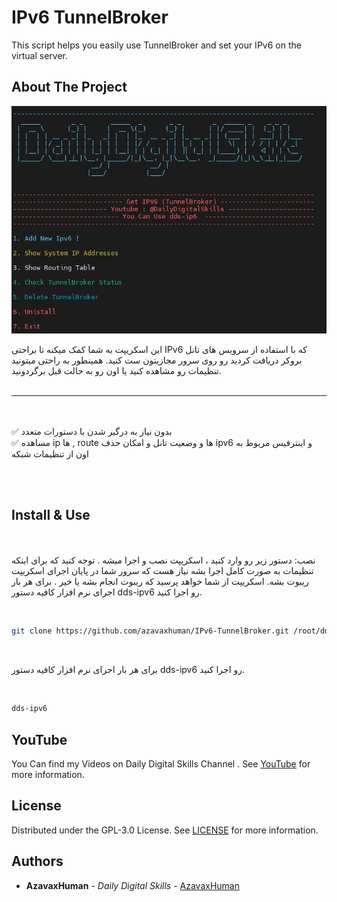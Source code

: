 # IPv6 TunnelBroker
 This script helps you easily use TunnelBroker and set your IPv6 on the virtual server.


## About The Project
<p align="center">
  <a href="https://github.com/azavaxhuman/IPTABLE-Tunnel-multi-port">
    <img src="logo.JPG" alt="Logo"  >
  </a>
</p>

این اسکریپت به شما کمک میکنه تا براحتی IPv6 که با استفاده از سرویس های تانل بروکر دریافت کردید رو روی سرور مجازیتون ست کنید. همینطور به راحتی میتونید تنظیمات رو مشاهده کنید یا اون رو به حالت قبل برگردونید. <br>
<br>
________________________________
<br><br>
✅ بدون نیاز به درگیر شدن با دستورات متعدد <br>
✅ مساهده ip ها , route ها و وضعیت تانل و امکان حذف ipv6 و اینترفیس مربوط به اون از تنظیمات شبکه <br>


<br>

<br>

## Install & Use



<br><br>
نصب: دستور زیر رو وارد کنید ،  اسکریپت نصب و اجرا میشه . توجه کنید که برای اینکه تنظیمات به صورت کامل اجرا بشه نیاز هست که سرور شما در پایان اجرای اسکریپت ریبوت بشه. اسکریپت از شما خواهد پرسید که ریبوت انجام بشه یا خیر . برای هر بار اجرای نرم افزار کافیه دستور dds-ipv6 رو اجرا کنید.
<br>

<br>


```sh
git clone https://github.com/azavaxhuman/IPv6-TunnelBroker.git /root/dds-ipv6 && chmod +x /root/dds-ipv6/install.sh && /root/dds-ipv6/install.sh
```
<br>

 برای هر بار اجرای نرم افزار کافیه دستور dds-ipv6 رو اجرا کنید.
<br>

<br>

```sh
dds-ipv6
```

## YouTube 

You Can find my Videos on Daily Digital Skills Channel . See [YouTube](https://www.youtube.com/@Dailydigitalskills/) for more information.
## License

Distributed under the GPL-3.0 License. See [LICENSE](https://github.com/azavaxhuman/MarzbanInboundGenerator/blob/main/LICENSE.md) for more information.

## Authors

* **AzavaxHuman** - *Daily Digital Skills* - [AzavaxHuman](https://github.com/azavaxhuman) 

